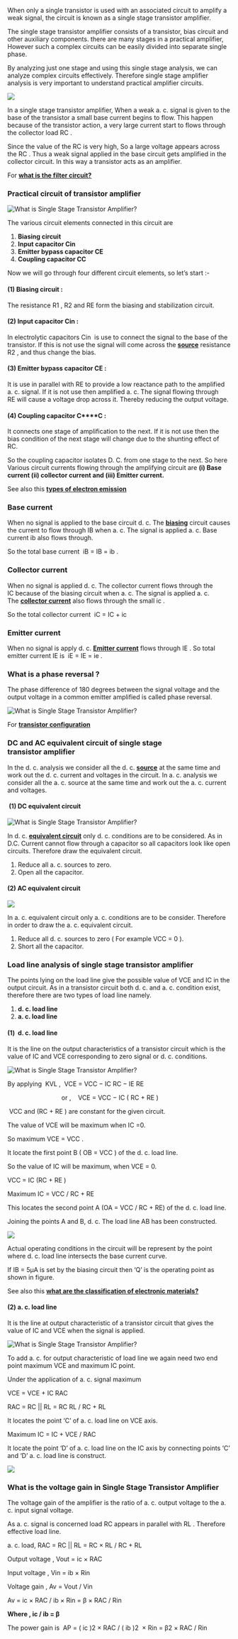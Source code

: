 When only a single transistor is used with an associated circuit to amplify a weak signal, the circuit is known as a single stage transistor amplifier.    

The single stage transistor amplifier consists of a transistor, bias circuit and other auxiliary components. there are many stages in a practical amplifier, However such a complex circuits can be easily divided into separate single phase. 

By analyzing just one stage and using this single stage analysis, we can analyze complex circuits effectively. Therefore single stage amplifier analysis is very important to understand practical amplifier circuits.

![](https://specbee.net/wp-content/uploads/2022/04/ssta-1-2.webp)

In a single stage transistor amplifier, When a weak a. c. signal is given to the base of the transistor a small base current begins to flow. This happen because of the transistor action, a very large current start to flows through the collector load RC .

Since the value of the RC is very high, So a large voltage appears across the RC . Thus a weak signal applied in the base circuit gets amplified in the collector circuit. In this way a transistor acts as an amplifier.

For [**what is the filter circuit?**](https://specbee.net/filter-circuit/) 

### **Practical circuit of transistor amplifier**

![What is Single Stage Transistor Amplifier?](https://specbee.net/wp-content/uploads/2022/04/Untitled-design-1-300x169.webp)

The various circuit elements connected in this circuit are

1. **Biasing circuit**
2. **Input capacitor Cin**
3. **Emitter bypass capacitor CE**
4. **Coupling capacitor CC**

Now we will go through four different circuit elements, so let’s start :-

#### **(1) Biasing circuit :**

The resistance R1 , R2 and RE form the biasing and stabilization circuit.

#### **(2) Input capacitor Cin :**

In electrolytic capacitors Cin  is use to connect the signal to the base of the transistor. If this is not use the signal will come across the **[source](https://en.wikipedia.org/wiki/Source)** resistance R2 , and thus change the bias.

#### **(3) Emitter bypass capacitor CE :**

It is use in parallel with RE to provide a low reactance path to the amplified a. c. signal. If it is not use then amplified a. c. The signal flowing through RE will cause a voltage drop across it. Thereby reducing the output voltage.

#### **(4) Coupling capacitor C****C** **:**

It connects one stage of amplification to the next. If it is not use then the bias condition of the next stage will change due to the shunting effect of RC.

So the coupling capacitor isolates D. C. from one stage to the next. So here Various circuit currents flowing through the amplifying circuit are **(i) Base current (ii) collector current and (iii) Emitter current.**

See also this **[types of electron emission](https://specbee.net/types-electron-emission/)**

### **Base current** 

When no signal is applied to the base circuit d. c. The **[biasing](https://en.wikipedia.org/wiki/Biasing)** circuit causes the current to flow through IB when a. c. The signal is applied a. c. Base current ib also flows through.

So the total base current  iB = IB = ib .

### **Collector current**

When no signal is applied d. c. The collector current flows through the IC because of the biasing circuit when a. c. The signal is applied a. c. The **[collector current](https://en.wikipedia.org/wiki/Bipolar_junction_transistor)** also flows through the small ic .

So the total collector current  iC = IC + ic

### **Emitter current**

When no signal is apply d. c. **[Emitter current](https://en.wikipedia.org/wiki/Bipolar_junction_transistor)** flows through IE . So total emitter current IE is  iE = IE = ie .

### **What is a phase reversal ?**

The phase difference of 180 degrees between the signal voltage and the output voltage in a common emitter amplified is called phase reversal.

![What is Single Stage Transistor Amplifier?](https://specbee.net/wp-content/uploads/2022/04/Untitled-design-1-1-300x169.webp)

For **[transistor configuration](https://specbee.net/transistor-configuration/)**

### **DC and AC equivalent circuit of** **single stage transistor** **amplifier**

In the d. c. analysis we consider all the d. c. **[source](https://en.wikipedia.org/wiki/Source)** at the same time and work out the d. c. current and voltages in the circuit. In a. c. analysis we consider all the a. c. source at the same time and work out the a. c. current and voltages.

####  **(1) DC equivalent circuit** 

![What is Single Stage Transistor Amplifier?](https://specbee.net/wp-content/uploads/2022/04/DC-227x300-1.webp)

In d. c. **[equivalent circuit](https://en.wikipedia.org/wiki/Equivalent_circuit)** only d. c. conditions are to be considered. As in D.C. Current cannot flow through a capacitor so all capacitors look like open circuits. Therefore draw the equivalent circuit.

1. Reduce all a. c. sources to zero.
2. Open all the capacitor. 

#### **(2) AC equivalent circuit**

![](https://specbee.net/wp-content/uploads/2022/04/ac-300x150-1.webp)

In a. c. equivalent circuit only a. c. conditions are to be consider. Therefore in order to draw the a. c. equivalent circuit.

1. Reduce all d. c. sources to zero ( For example VCC = 0 ).
2. Short all the capacitor.

### **Load line analysis** **of single stage transistor amplifier**

The points lying on the load line give the possible value of VCE and IC in the output circuit. As in a transistor circuit both d. c. and a. c. condition exist, therefore there are two types of load line namely.

1. **d. c. load line**
2. **a. c. load line**

#### **(1)  d. c. load line** 

It is the line on the output characteristics of a transistor circuit which is the value of IC and VCE corresponding to zero signal or d. c. conditions.

![What is Single Stage Transistor Amplifier?](https://specbee.net/wp-content/uploads/2022/04/DC-LOAD-LINE-300x191-1.webp)

By applying  KVL ,  VCE = VCC − IC RC − IE RE 

                               or ,    VCE = VCC − IC ( RC + RE )

 VCC and (RC + RE ) are constant for the given circuit.

The value of VCE will be maximum when IC =0.

So maximum VCE = VCC .

It locate the first point B ( OB = VCC ) of the d. c. load line.

So the value of IC will be maximum, when VCE = 0.

VCC = IC (RC + RE )

Maximum IC = VCC / RC + RE

This locates the second point A (OA = VCC / RC + RE) of the d. c. load line.

Joining the points A and B, d. c. The load line AB has been constructed.

![](https://specbee.net/wp-content/uploads/2022/04/DC-LOAD-LINE1-300x178-1.webp)

Actual operating conditions in the circuit will be represent by the point where d. c. load line intersects the base current curve.

If IB = 5μA is set by the biasing circuit then ‘Q’ is the operating point as shown in figure.

See also this **[what are the classification of electronic materials?](https://specbee.net/classification-electronic-materials/)**

#### **(2) a. c. load line** 

It is the line at output characteristic of a transistor circuit that gives the value of IC and VCE when the signal is applied.

![What is Single Stage Transistor Amplifier?](https://specbee.net/wp-content/uploads/2022/04/ac-load-line-300x186-1.webp)

To add a. c. for output characteristic of load line we again need two end point maximum VCE and maximum IC point.

Under the application of a. c. signal maximum

VCE = VCE + IC RAC 

RAC = RC || RL = RC RL / RC + RL

It locates the point ‘C’ of a. c. load line on VCE axis.

Maximum IC = IC + VCE / RAC

It locate the point ‘D’ of a. c. load line on the IC axis by connecting points ‘C’ and ‘D’ a. c. load line is construct.

![](https://specbee.net/wp-content/uploads/2022/04/AC-LOAD-LINE-1-300x278-1.webp)

### **What is the voltage gain in Single Stage Transistor Amplifier**

The voltage gain of the amplifier is the ratio of a. c. output voltage to the a. c. input signal voltage.

As a. c. signal is concerned load RC appears in parallel with RL . Therefore effective load line.

a. c. load, RAC = RC || RL = RC × RL / RC + RL

Output voltage , Vout = ic × RAC

Input voltage , Vin = ib × Rin

Voltage gain , Av = Vout / Vin 

Av = ic × RAC / ib × Rin = β × RAC / Rin 

**Where , ic / ib = β**

The power gain is  AP = ( ic )2 × RAC / ( ib )2  × Rin = β2 × RAC / Rin